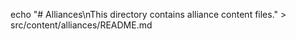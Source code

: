 echo "# Alliances\nThis directory contains alliance content files." > src/content/alliances/README.md